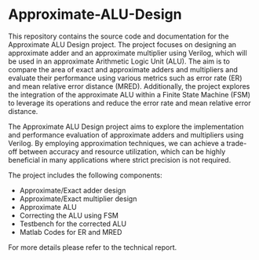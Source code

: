 # Approximate-ALU-Design
This repository contains the source code and documentation for the Approximate ALU Design project. The project focuses on designing an approximate adder and an approximate multiplier using Verilog, which will be used in an approximate Arithmetic Logic Unit (ALU). The aim is to compare the area of exact and approximate adders and multipliers and evaluate their performance using various metrics such as error rate (ER) and mean relative error distance (MRED). Additionally, the project explores the integration of the approximate ALU within a Finite State Machine (FSM) to leverage its operations and reduce the error rate and mean relative error distance.

The Approximate ALU Design project aims to explore the implementation and performance evaluation of approximate adders and multipliers using Verilog. By employing approximation techniques, we can achieve a trade-off between accuracy and resource utilization, which can be highly beneficial in many applications where strict precision is not required.

The project includes the following components:
- Approximate/Exact adder design
- Approximate/Exact multiplier design
- Approximate ALU
- Correcting the ALU using FSM 
- Testbench for the corrected ALU
- Matlab Codes for ER and MRED

For more details please refer to the technical report.
